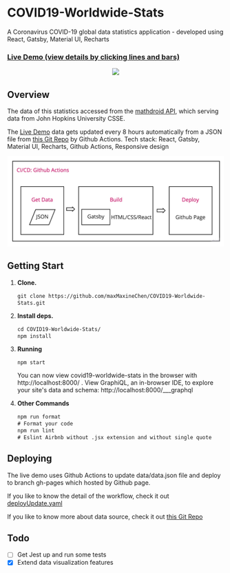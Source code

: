 # COVID19-Worldwide-Stats
A Coronavirus COVID-19 global data statistics application - developed using React, Gatsby, Material UI, Recharts

### [Live Demo (view details by clicking lines and bars)](https://maxmaxinechen.github.io/COVID19-Worldwide-Stats/ "COVID-19 Worldwide Statistics")
<p align="center">
  <img height="500" src="https://github.com/maxMaxineChen/COVID19-Worldwide-Stats/blob/master/images/laptop.png" />
</p>

## Overview
The data of this statistics accessed from the [mathdroid API](https://github.com/mathdroid/covid-19-api), which serving data from John Hopkins University CSSE.

The [Live Demo](https://maxmaxinechen.github.io/COVID19-Worldwide-Stats/ "COVID-19 Worldwide Statistics") data gets updated every 8 hours automatically from a JSON file from [this Git Repo](https://github.com/maxMaxineChen/COVID-19-worldwide-json-data-script) by Github Actions.
Tech stack: React, Gatsby, Material UI, Recharts, Github Actions, Responsive design

<p align="center">
  <img width="700" src="https://github.com/maxMaxineChen/COVID19-Worldwide-Stats/blob/master/images/how-the-site-work.jpg" />
</p>

## Getting Start

1.  **Clone.**

    ```shell
    git clone https://github.com/maxMaxineChen/COVID19-Worldwide-Stats.git
    ```

2.  **Install deps.**

    ```shell
    cd COVID19-Worldwide-Stats/
    npm install
    ```

3.  **Running**
    ```shell
    npm start 
    ```


    You can now view covid19-worldwide-stats in the browser with http://localhost:8000/ . View GraphiQL, an in-browser IDE, to explore your site's data and schema: http://localhost:8000/___graphql

4.  **Other Commands**
    ```shell
    npm run format
    # Format your code
    npm run lint
    # Eslint Airbnb without .jsx extension and without single quote
    ```

## Deploying

   The live demo uses Github Actions to update data/data.json file and deploy to branch gh-pages which hosted by Github page.

   If you like to know the detail of the workflow, check it out [deployUpdate.yaml](https://github.com/maxMaxineChen/COVID19-Worldwide-Stats/blob/master/.github/workflows/deployUpdate.yaml)

   If you like to know more about data source, check it out [this Git Repo](https://github.com/maxMaxineChen/COVID-19-worldwide-json-data-script)

## Todo

- [ ] Get Jest up and run some tests
- [x] Extend data visualization features